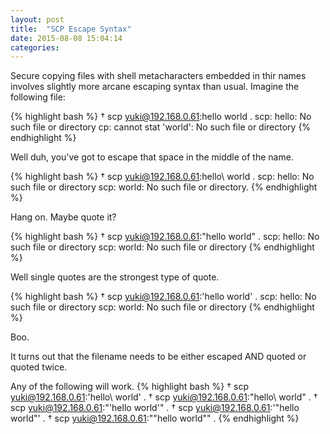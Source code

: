 ```yaml
---
layout: post
title:  "SCP Escape Syntax"
date: 2015-08-08 15:04:14
categories: 
---
```

Secure copying files with shell metacharacters embedded in thir names involves slightly more arcane escaping syntax than usual. Imagine the following file:

{% highlight bash %}
† scp yuki@192.168.0.61:hello world .
scp: hello: No such file or directory
cp: cannot stat 'world': No such file or directory
{% endhighlight %}

Well duh, you've got to escape that space in the middle of the name.

{% highlight bash %}
† scp yuki@192.168.0.61:hello\ world .
scp: hello: No such file or directory
scp: world: No such file or directory.
{% endhighlight %}

Hang on. Maybe quote it?

{% highlight bash %}
† scp yuki@192.168.0.61:"hello world" .
scp: hello: No such file or directory
scp: world: No such file or directory
{% endhighlight %}

Well single quotes are the strongest type of quote.

{% highlight bash %}
† scp yuki@192.168.0.61:'hello world' .
scp: hello: No such file or directory
scp: world: No such file or directory
{% endhighlight %}

Boo. 

It turns out that the filename needs to be either escaped AND quoted or quoted twice. 

Any of the following will work.
{% highlight bash %}
† scp yuki@192.168.0.61:'hello\ world' .
† scp yuki@192.168.0.61:"hello\ world" .
† scp yuki@192.168.0.61:"'hello world'" .
† scp yuki@192.168.0.61:'"hello world"' .
† scp yuki@192.168.0.61:"\"hello world\"" .
{% endhighlight %}
